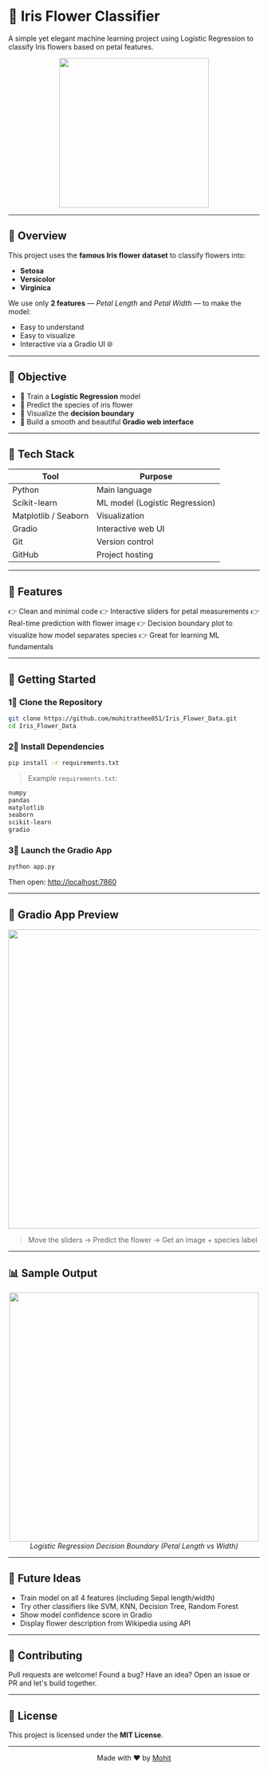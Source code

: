 # 🌸 Iris Flower Classifier

A simple yet elegant machine learning project using Logistic Regression to classify Iris flowers based on petal features.

<p align="center">
  <img src="https://upload.wikimedia.org/wikipedia/commons/4/41/Iris_versicolor_3.jpg" width="300" />
</p>

---

## 🌼 Overview

This project uses the **famous Iris flower dataset** to classify flowers into:

* **Setosa**
* **Versicolor**
* **Virginica**

We use only **2 features** — *Petal Length* and *Petal Width* — to make the model:

* Easy to understand
* Easy to visualize
* Interactive via a Gradio UI 🌐

---

## 🎯 Objective

* 🔹 Train a **Logistic Regression** model
* 🔹 Predict the species of iris flower
* 🔹 Visualize the **decision boundary**
* 🔹 Build a smooth and beautiful **Gradio web interface**

---

## 🧪 Tech Stack

| Tool                 | Purpose                        |
| -------------------- | ------------------------------ |
| Python               | Main language                  |
| Scikit-learn         | ML model (Logistic Regression) |
| Matplotlib / Seaborn | Visualization                  |
| Gradio               | Interactive web UI             |
| Git                  | Version control                |
| GitHub               | Project hosting                |

---

## 🧠 Features

👉 Clean and minimal code
👉 Interactive sliders for petal measurements
👉 Real-time prediction with flower image
👉 Decision boundary plot to visualize how model separates species
👉 Great for learning ML fundamentals

---

## 🚀 Getting Started

### 1⃣ Clone the Repository

```bash
git clone https://github.com/mohitrathee051/Iris_Flower_Data.git
cd Iris_Flower_Data
```

### 2⃣ Install Dependencies

```bash
pip install -r requirements.txt
```

> Example `requirements.txt`:

```txt
numpy
pandas
matplotlib
seaborn
scikit-learn
gradio
```

### 3⃣ Launch the Gradio App

```bash
python app.py
```

Then open: [http://localhost:7860](http://localhost:7860)

---

## 🌸 Gradio App Preview

<p align="center">
  <img src="![image](https://github.com/user-attachments/assets/a664cad8-997b-4ae0-8170-0a65e8c69b47)
" width="600"/>
</p>

> Move the sliders → Predict the flower → Get an image + species label

---

## 📊 Sample Output

<p align="center">
  <img src="assets/decision_boundary.png" width="500"/>
  <br><i>Logistic Regression Decision Boundary (Petal Length vs Width)</i>
</p>

---

## 🔮 Future Ideas

* Train model on all 4 features (including Sepal length/width)
* Try other classifiers like SVM, KNN, Decision Tree, Random Forest
* Show model confidence score in Gradio
* Display flower description from Wikipedia using API

---

## 🤝 Contributing

Pull requests are welcome!
Found a bug? Have an idea? Open an issue or PR and let's build together.

---

## 📄 License

This project is licensed under the **MIT License**.

---

<p align="center">
  Made with ❤️ by <a href="https://github.com/mohitrathee051">Mohit</a>
</p>
